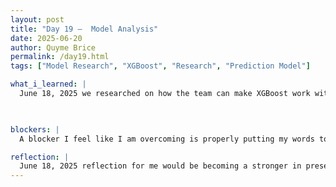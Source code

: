 ```yaml
---
layout: post
title: "Day 19 –  Model Analysis"
date: 2025-06-20
author: Quyme Brice
permalink: /day19.html
tags: ["Model Research", "XGBoost", "Research", "Prediction Model"]

what_i_learned: |
  June 18, 2025 we researched on how the team can make XGBoost work with our data. Within XGBoost you can already include code that will help clean but we decided to clean our code before hand.

  

blockers: |
  A blocker I feel like I am overcoming is properly putting my words together for others to understand. As the days go by I feel more and more confident in being in this field. Presenting infront of people always been fun for me, but for me to explain technical problems is next level. I feel stronger as a person and see my development. This program has really help me get outside my comfort zone. I'm just glad I'm making progress as a person. These blogs help with my development.

reflection: |
  June 18, 2025 reflection for me would be becoming a stronger in presentation. I want to become stronger in structuring my words better, so other people can understand me more. Today exercises have really build me up as a person. Just taking everything a day at a time. I'm proud of the group I have and the dynamic we have been building. I feel like everyday I come in, I'm just more prepared for the industry ahead of me.
---
```

